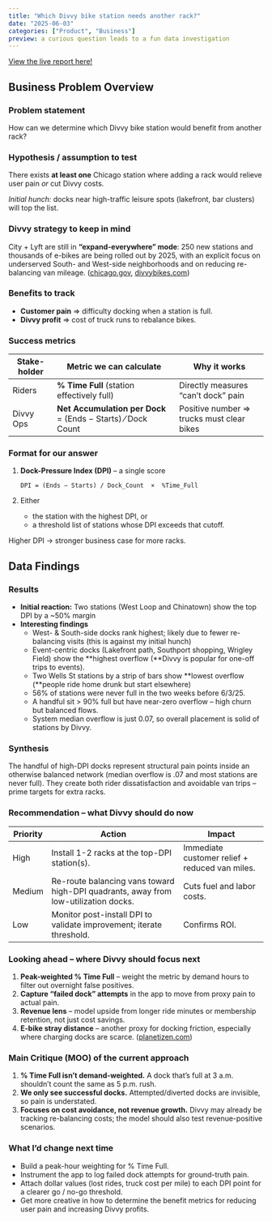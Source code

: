 ```yaml
---
title: "Which Divvy bike station needs another rack?"
date: "2025-06-03"
categories: ["Product", "Business"]
preview: a curious question leads to a fun data investigation
---
```


[View the live report here!](https://divvy-live.vercel.app/)

## Business Problem Overview

### Problem statement

How can we determine which Divvy bike station would benefit from another rack?

### Hypothesis / assumption to test

There exists **at least one** Chicago station where adding a rack would relieve user pain *or* cut Divvy costs.

*Initial hunch:* docks near high-traffic leisure spots (lakefront, bar clusters) will top the list.


### Divvy strategy to keep in mind

City + Lyft are still in **“expand-everywhere” mode**: 250 new stations and thousands of e-bikes are being rolled out by 2025, with an explicit focus on underserved South- and West-side neighborhoods and on reducing re-balancing van mileage. ([chicago.gov](https://www.chicago.gov/city/en/depts/cdot/provdrs/bike/news/2023/october/new-divvy-stations-and-bikes-coming-to-chicago-as-part-of-contin.html?utm_source=chatgpt.com), [divvybikes.com](https://divvybikes.com/explore-chicago/expansion-temp?utm_source=chatgpt.com))


### Benefits to track

- **Customer pain** ⇒ difficulty docking when a station is full.
- **Divvy profit** ⇒ cost of truck runs to rebalance bikes.


### Success metrics

| **Stake-holder** | **Metric we can calculate** | **Why it works** |
| --- | --- | --- |
| Riders | **% Time Full** (station effectively full) | Directly measures “can’t dock” pain |
| Divvy Ops | **Net Accumulation per Dock** = (Ends − Starts) ⁄ Dock Count | Positive number ⇒ trucks must clear bikes |


### Format for our answer

1. **Dock-Pressure Index (DPI)** – a single score
    
    ```
    DPI = (Ends − Starts) / Dock_Count  ×  %Time_Full
    ```
    
2. Either
    - the station with the highest DPI, or
    - a threshold list of stations whose DPI exceeds that cutoff.

Higher DPI → stronger business case for more racks.


## Data Findings

### Results

- **Initial reaction:** Two stations (West Loop and Chinatown) show the top DPI by a ~50% margin
- **Interesting findings**
    - West- & South-side docks rank highest; likely due to fewer re-balancing visits (this is against my initial hunch)
    - Event-centric docks (Lakefront path, Southport shopping, Wrigley Field) show the **highest overflow (**Divvy is popular for one-off trips to events).
    - Two Wells St stations by a strip of bars show **lowest overflow (**people ride home drunk but start elsewhere)
    - 56% of stations were never full in the two weeks before 6/3/25.
    - A handful sit > 90% full but have near-zero overflow – high churn but balanced flows.
    - System median overflow is just 0.07, so overall placement is solid of stations by Divvy.

### Synthesis

The handful of high-DPI docks represent structural pain points inside an otherwise balanced network (median overflow is .07 and most stations are never full). They create both rider dissatisfaction and avoidable van trips – prime targets for extra racks.


### Recommendation – what Divvy should do now

| **Priority** | **Action** | **Impact** |
| --- | --- | --- |
| High | Install 1-2 racks at the top-DPI station(s). | Immediate customer relief + reduced van miles. |
| Medium | Re-route balancing vans toward high-DPI quadrants, away from low-utilization docks. | Cuts fuel and labor costs. |
| Low | Monitor post-install DPI to validate improvement; iterate threshold. | Confirms ROI. |


### Looking ahead – where Divvy should focus next

1. **Peak-weighted % Time Full** – weight the metric by demand hours to filter out overnight false positives.
2. **Capture “failed dock” attempts** in the app to move from proxy pain to actual pain.
3. **Revenue lens** – model upside from longer ride minutes or membership retention, not just cost savings.
4. **E-bike stray distance** – another proxy for docking friction, especially where charging docks are scarce. ([planetizen.com](https://www.planetizen.com/news/2024/05/128815-e-bikes-contributing-bike-share-growth?utm_source=chatgpt.com))



### Main Critique (MOO) of the current approach

1. **% Time Full isn’t demand-weighted.** A dock that’s full at 3 a.m. shouldn’t count the same as 5 p.m. rush.
2. **We only see successful docks.** Attempted/diverted docks are invisible, so pain is understated.
3. **Focuses on cost avoidance, not revenue growth.** Divvy may already be tracking re-balancing costs; the model should also test revenue-positive scenarios.


### What I’d change next time

- Build a peak-hour weighting for % Time Full.
- Instrument the app to log failed dock attempts for ground-truth pain.
- Attach dollar values (lost rides, truck cost per mile) to each DPI point for a clearer go / no-go threshold.
- Get more creative in how to determine the benefit metrics for reducing user pain and increasing Divvy profits.